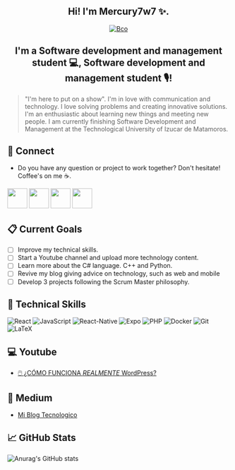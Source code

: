 <h2 align="center"> Hi! I'm Mercury7w7 ✨. </h2>
<p align="center">
<a href='https://postimg.cc/PNCjnQx4' target='_blank'><img src='https://i.postimg.cc/PNCjnQx4/Bco.jpg' border='0' alt='Bco'/></a>
</p>
<h2 align="center"> I'm a Software development and management student 💻, Software development and management student 🎙️! </h2>

> "I'm here to put on a show".
I'm in love with communication and technology. 
  I love solving problems and creating innovative solutions. I'm an enthusiastic about learning new things and meeting new people. I am currently finishing Software Development and Management at the Technological University of Izucar de Matamoros. 

  ## 📩 Connect
* Do you have any question or project to work together? Don't hesitate! Coffee's on me ☕.

<p align="left" >
      <a href="mailto:Mauricio.Eligiorr@gmail.com?Subject=I%20want%20propose%20you%20something" target="_blank" rel="noreferrer">
      <img src="https://user-images.githubusercontent.com/48330849/172060688-5e1bf6ca-7bb9-43a2-b202-001170434946.png"  width="45"></a>
        <a href="https://www.linkedin.com/in/mauricio-ramirez-3a365b188" target="_blank" rel="noreferrer">
        <img src="https://user-images.githubusercontent.com/48330849/172059761-c87c0437-c1b5-4e33-8d3e-e00adf4afc57.png"  width="45"></a>
    <a href="https://www.instagram.com/mercury7w7/" target="_blank" rel="noreferrer"><img src="https://user-images.githubusercontent.com/48330849/172059811-e9699771-f560-4217-b698-d64db9b4fe1c.png"  width="45"></a>
      <a href="https://www.youtube.com/channel/UCuIjznZLe7wPOW3_A86r-UQ" target="_blank" rel="noreferrer"><img src="https://user-images.githubusercontent.com/48330849/172059795-66f4370f-8697-42b5-bcb4-b83ebc10f721.png"  width="45"></a>
</p>

## 📋 Current Goals
- [ ] Improve my technical skills.
- [ ] Start a Youtube channel and upload more technology content.
- [ ] Learn more about the C# language. C++ and Python.
- [ ] Revive my blog giving advice on technology, such as web and mobile
- [ ] Develop 3 projects following the Scrum Master philosophy.

## 💼 Technical Skills   
![React](https://img.shields.io/badge/kotlin-%230095D5.svg?style=for-the-badge&logo=kotlin&logoColor=white)
![JavaScript](https://img.shields.io/badge/c++-%2300599C.svg?style=for-the-badge&logo=c%2B%2B&logoColor=white)
![React-Native](https://img.shields.io/badge/python-3670A0?style=for-the-badge&logo=python&logoColor=ffdd54)
![Expo](https://img.shields.io/badge/java-%23ED8B00.svg?style=for-the-badge&logo=java&logoColor=white)
![PHP](https://img.shields.io/badge/php-%23777BB4.svg?style=for-the-badge&logo=php&logoColor=white)
![Docker](https://img.shields.io/badge/docker-%230db7ed.svg?style=for-the-badge&logo=docker&logoColor=white)
![Git](https://img.shields.io/badge/git-%23F05033.svg?style=for-the-badge&logo=git&logoColor=white)
![LaTeX](https://img.shields.io/badge/latex-%23008080.svg?style=for-the-badge&logo=latex&logoColor=white)

## 💻 Youtube 
* [🖱️ ¿CÓMO FUNCIONA *REALMENTE* WordPress?](https://youtu.be/gcTiZ1Bc70k)


## 📝 Medium 
* [Mi Blog Tecnologico](https://my-blog-mauricioram.blogspot.com/search/label/Bienvenida?m=0)


## 📈 GitHub Stats 
![Anurag's GitHub stats](https://github-readme-stats.vercel.app/api?username=Mercury7w7&show_icons=true&theme=tokyonight)

